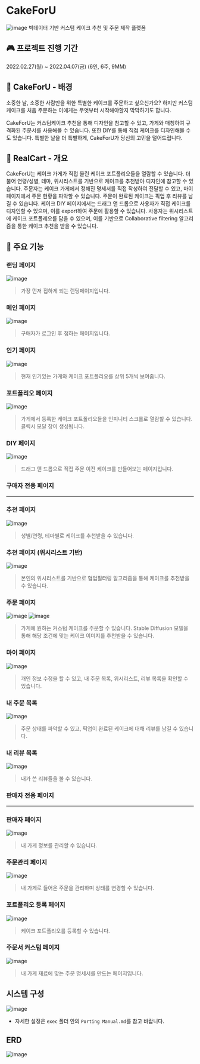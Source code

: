 # CakeForU

![image](./exec/img/CakeForU_Logo.png)
빅데이터 기반 커스텀 케이크 추천 및 주문 제작 플랫폼

## :video_game: 프로젝트 진행 기간

2022.02.27(월) ~ 2022.04.07(금) (6인, 6주, 9MM)

## 🍰 CakeForU - 배경

소중한 날, 소중한 사람만을 위한 특별한 케이크를 주문하고 싶으신가요? 하지만 커스텀케이크를 처음 주문하는 이에게는 무엇부터 시작해야할지 막막하기도 합니다.

CakeForU는 커스텀케이크 추천을 통해 디자인을 참고할 수 있고, 가게와 매칭하여 규격화된 주문서를 사용해볼 수 있습니다. 또한 DIY를 통해 직접 케이크를 디자인해볼 수도 있습니다. 특별한 날을 더 특별하게, CakeForU가 당신의 고민을 덜어드립니다.

## 🧁 RealCart - 개요

CakeForU는 케이크 가게가 직접 올린 케이크 포트폴리오들을 열람할 수 있습니다. 더불어 연령/성별, 테마, 위시리스트를 기반으로 케이크를 추천받아 디자인에 참고할 수 있습니다.
주문자는 케이크 가게에서 정해진 명세서를 직접 작성하여 전달할 수 있고, 마이페이지에서 주문 현황을 파악할 수 있습니다. 주문이 완료된 케이크는 픽업 후 리뷰를 남길 수 있습니다.
케이크 DIY 페이지에서는 드래그 앤 드롭으로 사용자가 직접 케이크를 디자인할 수 있으며, 이를 export하여 주문에 활용할 수 있습니다.
사용자는 위시리스트에 케이크 포트폴레오를 담을 수 있으며, 이를 기반으로 Collaborative filtering 알고리즘을 통한 케이크 추천을 받을 수 있습니다.

## 🍬 주요 기능

### 랜딩 페이지

![image](./exec/img/landing.gif)

> 가장 먼저 접하게 되는 랜딩페이지입니다.

### 메인 페이지

![image](./exec/img/main.png)

> 구매자가 로그인 후 접하는 페이지입니다.

### 인기 페이지

![image](./exec/img/popular.JPG)

> 현재 인기있는 가게와 케이크 포트폴리오를 상위 5개씩 보여줍니다.

### 포트폴리오 페이지

![image](./exec/img/portfolio.gif)

> 가게에서 등록한 케이크 포트폴리오들을 인피니티 스크롤로 열람할 수 있습니다.
> 클릭시 모달 창이 생성됩니다.

### DIY 페이지

![image](./exec/img/diy.gif)

> 드래그 앤 드롭으로 직접 주문 이전 케이크를 만들어보는 페이지입니다.

### 구매자 전용 페이지

---

### 추천 페이지

![image](./exec/img/recommend.gif)

> 성별/연령, 테마별로 케이크를 추천받을 수 있습니다.

### 추천 페이지 (위시리스트 기반)

![image](./exec/img/recommend_wishlist.gif)

> 본인의 위시리스트를 기반으로 협업필터링 알고리즘을 통해 케이크를 추천받을 수 있습니다.

### 주문 페이지

![image](./exec/img/order_sheet.JPG)
![image](./exec/img/stable_diffusion.gif)

> 가게에 원하는 커스텀 케이크를 주문할 수 있습니다. Stable Diffusion 모델을 통해 해당 조건에 맞는 케이크 이미지를 추천받을 수 있습니다.

### 마이 페이지

![image](./exec/img/my_page.JPG)

> 개인 정보 수정을 할 수 있고, 내 주문 목록, 위시리스트, 리뷰 목록을 확인할 수 있습니다.

### 내 주문 목록

![image](./exec/img/my_order.JPG)

> 주문 상태를 파악할 수 있고, 픽업이 완료된 케이크에 대해 리뷰를 남길 수 있습니다.

### 내 리뷰 목록

![image](./exec/img/review.JPG)

> 내가 쓴 리뷰들을 볼 수 있습니다.

### 판매자 전용 페이지

---

### 판매자 페이지

![image](./exec/img/seller.JPG)

> 내 가게 정보를 관리할 수 있습니다.

### 주문관리 페이지

![image](./exec/img/order_manage.JPG)

> 내 가게로 들어온 주문을 관리하며 상태를 변경할 수 있습니다.

### 포트폴리오 등록 페이지

![image](./exec/img/regist_portfolio.JPG)

> 케이크 포트폴리오를 등록할 수 있습니다.

### 주문서 커스텀 페이지

![image](./exec/img/order_custom.JPG)

> 내 가게 재료에 맞는 주문 명세서를 만드는 페이지입니다.

## 시스템 구성

![image](./exec/img/architecture.JPG)

- 자세한 설정은 `exec` 폴더 안의 `Porting Manual.md`를 참고 바랍니다.

## ERD

![image](./exec/ERD.PNG)
